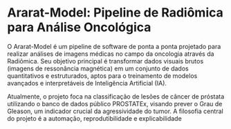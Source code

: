 # Ararat-Model: Pipeline de Radiômica para Análise Oncológica

O Ararat-Model é um pipeline de software de ponta a ponta projetado para realizar análises de imagens médicas no campo da oncologia através da Radiômica. Seu objetivo principal é transformar dados visuais brutos (imagens de ressonância magnética) em um conjunto de dados quantitativos e estruturados, aptos para o treinamento de modelos avançados e interpretáveis de Inteligência Artificial (IA).

Atualmente, o projeto foca na classificação de lesões de câncer de próstata utilizando o banco de dados público PROSTATEx, visando prever o Grau de Gleason, um indicador crucial da agressividade do tumor. A filosofia central do projeto é a automação, reprodutibilidade e explicabilidade